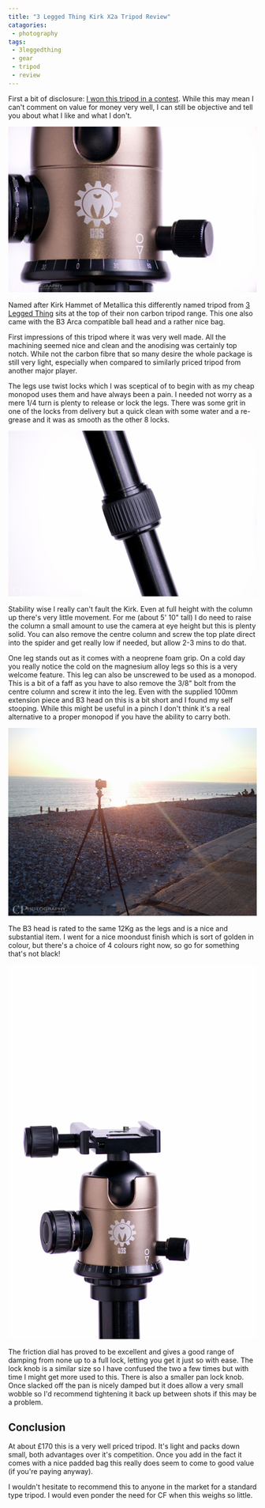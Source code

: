 ```yaml
---
title: "3 Legged Thing Kirk X2a Tripod Review"
catagories:
 - photography
tags:
 - 3leggedthing
 - gear
 - tripod
 - review
---
```

First a bit of disclosure: [I won this tripod in a contest][contest]. While this may mean I can't comment on value for money very well, I can still be objective and tell you about what I like and what I don't.

<img class="padded center"
		alt="3 Legged Thing B3 head"
		src="/images/2011-10-10-3-legged-thing-kirk-x2a-tripod-review/DSC_0043.jpg" />

Named after Kirk Hammet of Metallica this differently named tripod from [3 Legged Thing][3lt] sits at the top of their non carbon tripod range. This one also came with the B3 Arca compatible ball head and a rather nice bag.

First impressions of this tripod where it was very well made. All the machining seemed nice and clean and the anodising was certainly top notch. While not the carbon fibre that so many desire the whole package is still very light, especially when compared to similarly priced tripod from another major player.

The legs use twist locks which I was sceptical of to begin with as my cheap monopod uses them and have always been a pain. I needed not worry as a mere 1/4 turn is plenty to release or lock the legs. There was some grit in one of the locks from delivery but a quick clean with some water and a re-grease and it was as smooth as the other 8 locks.

<img class="padded center"
		alt="Leg Lock"
		src="/images/2011-10-10-3-legged-thing-kirk-x2a-tripod-review/DSC_0032.jpg" />

Stability wise I really can't fault the Kirk. Even at full height with the column up there's very little movement. For me (about 5' 10" tall) I do need to raise the column a small amount to use the camera at eye height but this is plenty solid. You can also remove the centre column and screw the top plate direct into the spider and get really low if needed, but allow 2-3 mins to do that.

One leg stands out as it comes with a neoprene foam grip. On a cold day you really notice the cold on the magnesium alloy legs so this is a very welcome feature. This leg can also be unscrewed to be used as a monopod. This is a bit of a faff as you have to also remove the 3/8" bolt from the centre column and screw it into the leg. Even with the supplied 100mm extension piece and B3 head on this is a bit short and I found my self stooping. While this might be useful in a pinch I don't think it's a real alternative to a proper monopod if you have the ability to carry both.

<img class="padded center"
		alt="The Kirk in action"
		src="/images/2011-10-10-3-legged-thing-kirk-x2a-tripod-review/IMG_20111002_181201.jpg" />

The B3 head is rated to the same 12Kg as the legs and is a nice and substantial item. I went for a nice moondust finish which is sort of golden in colour, but there's a choice of 4 colours right now, so go for something that's not black!

<img class="padded center border"
		alt="3 Legged Thing B3"
		src="/images/2011-10-10-3-legged-thing-kirk-x2a-tripod-review/DSC_0039.jpg" />

The friction dial has proved to be excellent and gives a good range of damping from none up to a full lock, letting you get it just so with ease. The lock knob is a similar size so I have confused the two a few times but with time I might get more used to this. There is also a smaller pan lock knob. Once slacked off the pan is nicely damped but it does allow a very small wobble so I'd recommend tightening it back up between shots if this may be a problem.

## Conclusion
At about £170 this is a very well priced tripod. It's light and packs down small, both advantages over it's competition. Once you add in the fact it comes with a nice padded bag this really does seem to come to good value (if you're paying anyway).

I wouldn't hesitate to recommend this to anyone in the market for a standard type tripod. I would even ponder the need for CF when this weighs so little.

[contest]: /2011/09/15/it-came-from-stagsden/
[3lt]: https://www.3leggedthing.com/
